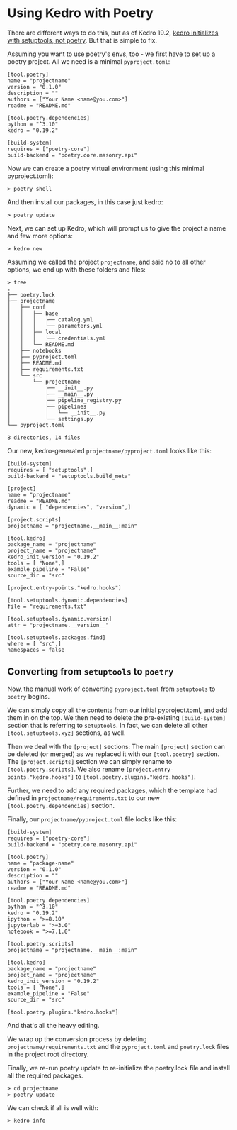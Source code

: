 # Using Kedro with Poetry

There are different ways to do this, but as of Kedro 19.2, [kedro initializes with setuptools, not poetry](https://github.com/kedro-org/kedro/issues/1722#issuecomment-1839694525). But that is simple to fix.

Assuming you want to use poetry's envs, too - we first have to set up a poetry project.
All we need is a minimal `pyproject.toml`:
```
[tool.poetry]
name = "projectname"
version = "0.1.0"
description = ""
authors = ["Your Name <name@you.com>"]
readme = "README.md"

[tool.poetry.dependencies]
python = "^3.10"
kedro = "0.19.2"

[build-system]
requires = ["poetry-core"]
build-backend = "poetry.core.masonry.api"
```

Now we can create a poetry virtual environment (using this minimal pyproject.toml):
```
> poetry shell
```

And then install our packages, in this case just kedro:
```
> poetry update
```

Next, we can set up Kedro, which will prompt us to give the project a name and few more options:
```
> kedro new
```

Assuming we called the project `projectname`, and said no to all other options, we end up with these folders and files:
```
> tree
.
├── poetry.lock
├── projectname
│   ├── conf
│   │   ├── base
│   │   │   ├── catalog.yml
│   │   │   └── parameters.yml
│   │   ├── local
│   │   │   └── credentials.yml
│   │   └── README.md
│   ├── notebooks
│   ├── pyproject.toml
│   ├── README.md
│   ├── requirements.txt
│   └── src
│       └── projectname
│           ├── __init__.py
│           ├── __main__.py
│           ├── pipeline_registry.py
│           ├── pipelines
│           │   └── __init__.py
│           └── settings.py
└── pyproject.toml

8 directories, 14 files
```

Our new, kedro-generated `projectname/pyproject.toml` looks like this:
```
[build-system]
requires = [ "setuptools",]
build-backend = "setuptools.build_meta"

[project]
name = "projectname"
readme = "README.md"
dynamic = [ "dependencies", "version",]

[project.scripts]
projectname = "projectname.__main__:main"

[tool.kedro]
package_name = "projectname"
project_name = "projectname"
kedro_init_version = "0.19.2"
tools = [ "None",]
example_pipeline = "False"
source_dir = "src"

[project.entry-points."kedro.hooks"]

[tool.setuptools.dynamic.dependencies]
file = "requirements.txt"

[tool.setuptools.dynamic.version]
attr = "projectname.__version__"

[tool.setuptools.packages.find]
where = [ "src",]
namespaces = false
```

## Converting from `setuptools` to `poetry`
Now, the manual work of converting `pyproject.toml` from `setuptools` to `poetry` begins.

We can simply copy all the contents from our initial pyproject.toml, and add them in on the top. 
We then need to delete the pre-existing `[build-system]` section that is referring to `setuptools`.
In fact, we can delete all other `[tool.setuptools.xyz]` sections, as well.

Then we deal with the `[project]` sections:
The main `[project]` section can be deleted (or merged) as we replaced it with our `[tool.poetry]` section.
The `[project.scripts]` section we can simply rename to `[tool.poetry.scripts]`.
We also rename `[project.entry-points."kedro.hooks"]` to `[tool.poetry.plugins."kedro.hooks"]`.

Further, we need to add any required packages, which the template had defined in `projectname/requirements.txt` to our new `[tool.poetry.dependencies]` section.

Finally, our `projectname/pyproject.toml` file looks like this:
```
[build-system]
requires = ["poetry-core"]
build-backend = "poetry.core.masonry.api"

[tool.poetry]
name = "package-name"
version = "0.1.0"
description = ""
authors = ["Your Name <name@you.com>"]
readme = "README.md"

[tool.poetry.dependencies]
python = "^3.10"
kedro = "0.19.2"
ipython = ">=8.10"
jupyterlab = ">=3.0"
notebook = ">=7.1.0"

[tool.poetry.scripts]
projectname = "projectname.__main__:main"

[tool.kedro]
package_name = "projectname"
project_name = "projectname"
kedro_init_version = "0.19.2"
tools = [ "None",]
example_pipeline = "False"
source_dir = "src"

[tool.poetry.plugins."kedro.hooks"]
```
And that's all the heavy editing. 

We wrap up the conversion process by deleting `projectname/requirements.txt` and the `pyproject.toml` and `poetry.lock` files in the project root directory.

Finally, we re-run poetry update to re-initialize the poetry.lock file and install all the required packages. 
```
> cd projectname
> poetry update
```

We can check if all is well with:
```
> kedro info
```



